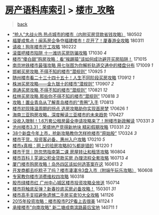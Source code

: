 [房产语料库索引](../../README.md)  > [楼市_攻略](楼市_攻略.md)
====
> [back](../README.md)

- [“抢人”大战火热 热点城市的楼市（内附买房贷款省钱攻略）](http://jkwz.applinzi.com/ittc/7098565281851114502.html#%E2%80%9C%E6%8A%A2%E4%BA%BA%E2%80%9D%E5%A4%A7%E6%88%98%E7%81%AB%E7%83%AD+%E7%83%AD%E7%82%B9%E5%9F%8E%E5%B8%82%E7%9A%84%E6%A5%BC%E5%B8%82%EF%BC%88%E5%86%85%E9%99%84%E4%B9%B0%E6%88%BF%E8%B4%B7%E6%AC%BE%E7%9C%81%E9%92%B1%E6%94%BB%E7%95%A5%EF%BC%89) 180502  
- [福厦成焦点！闽系房企争夺福建楼市！花开了！厦春游全攻略](http://jkwz.applinzi.com/ittc/7079120004366992401.html#%E7%A6%8F%E5%8E%A6%E6%88%90%E7%84%A6%E7%82%B9%EF%BC%81%E9%97%BD%E7%B3%BB%E6%88%BF%E4%BC%81%E4%BA%89%E5%A4%BA%E7%A6%8F%E5%BB%BA%E6%A5%BC%E5%B8%82%EF%BC%81%E8%8A%B1%E5%BC%80%E4%BA%86%EF%BC%81%E5%8E%A6%E6%98%A5%E6%B8%B8%E5%85%A8%E6%94%BB%E7%95%A5) 180311  
- [请收！狗年楼市开工攻略](http://jkwz.applinzi.com/ittc/7072919321888424970.html#%E8%AF%B7%E6%94%B6%EF%BC%81%E7%8B%97%E5%B9%B4%E6%A5%BC%E5%B8%82%E5%BC%80%E5%B7%A5%E6%94%BB%E7%95%A5) 180222  
- [滚蛋吧楼市陷阱 十一潍坊买房防骗攻略](http://jkwz.applinzi.com/ittc/7030157885122806800.html#%E6%BB%9A%E8%9B%8B%E5%90%A7%E6%A5%BC%E5%B8%82%E9%99%B7%E9%98%B1+%E5%8D%81%E4%B8%80%E6%BD%8D%E5%9D%8A%E4%B9%B0%E6%88%BF%E9%98%B2%E9%AA%97%E6%94%BB%E7%95%A5) 171030 *4* 
- [楼市“傻白甜”购房攻略：看“挨踢猿”该如何成功避开买房陷阱！](http://jkwz.applinzi.com/ittc/7024809495375643664.html#%E6%A5%BC%E5%B8%82%E2%80%9C%E5%82%BB%E7%99%BD%E7%94%9C%E2%80%9D%E8%B4%AD%E6%88%BF%E6%94%BB%E7%95%A5%EF%BC%9A%E7%9C%8B%E2%80%9C%E6%8C%A8%E8%B8%A2%E7%8C%BF%E2%80%9D%E8%AF%A5%E5%A6%82%E4%BD%95%E6%88%90%E5%8A%9F%E9%81%BF%E5%BC%80%E4%B9%B0%E6%88%BF%E9%99%B7%E9%98%B1%EF%BC%81) 171015  
- [南京地铁楼市最强攻略 用七张图为你解析轨道交通中的楼盘分布](http://jkwz.applinzi.com/ittc/7022442546599560208.html#%E5%8D%97%E4%BA%AC%E5%9C%B0%E9%93%81%E6%A5%BC%E5%B8%82%E6%9C%80%E5%BC%BA%E6%94%BB%E7%95%A5+%E7%94%A8%E4%B8%83%E5%BC%A0%E5%9B%BE%E4%B8%BA%E4%BD%A0%E8%A7%A3%E6%9E%90%E8%BD%A8%E9%81%93%E4%BA%A4%E9%80%9A%E4%B8%AD%E7%9A%84%E6%A5%BC%E7%9B%98%E5%88%86%E5%B8%83) 171009 *1* 
- [邯郸买房攻略 不得不知的楼市“潜规则”](http://jkwz.applinzi.com/ittc/7017166377755083793.html#%E9%82%AF%E9%83%B8%E4%B9%B0%E6%88%BF%E6%94%BB%E7%95%A5+%E4%B8%8D%E5%BE%97%E4%B8%8D%E7%9F%A5%E7%9A%84%E6%A5%BC%E5%B8%82%E2%80%9C%E6%BD%9C%E8%A7%84%E5%88%99%E2%80%9D) 170925 *1* 
- [随州楼市看二十三十四十五十！人生不同阶段买房攻略](http://jkwz.applinzi.com/ittc/7012462296964793360.html#%E9%9A%8F%E5%B7%9E%E6%A5%BC%E5%B8%82%E7%9C%8B%E4%BA%8C%E5%8D%81%E4%B8%89%E5%8D%81%E5%9B%9B%E5%8D%81%E4%BA%94%E5%8D%81%EF%BC%81%E4%BA%BA%E7%94%9F%E4%B8%8D%E5%90%8C%E9%98%B6%E6%AE%B5%E4%B9%B0%E6%88%BF%E6%94%BB%E7%95%A5) 170912 *1* 
- [株洲买房攻略——金九银十的楼市“潜规则”](http://jkwz.applinzi.com/ittc/7010592156975367185.html#%E6%A0%AA%E6%B4%B2%E4%B9%B0%E6%88%BF%E6%94%BB%E7%95%A5%E2%80%94%E2%80%94%E9%87%91%E4%B9%9D%E9%93%B6%E5%8D%81%E7%9A%84%E6%A5%BC%E5%B8%82%E2%80%9C%E6%BD%9C%E8%A7%84%E5%88%99%E2%80%9D) 170907 *2* 
- [南通买房攻略 不得不知的楼市“潜规则”](http://jkwz.applinzi.com/ittc/7004038935242867728.html#%E5%8D%97%E9%80%9A%E4%B9%B0%E6%88%BF%E6%94%BB%E7%95%A5+%E4%B8%8D%E5%BE%97%E4%B8%8D%E7%9F%A5%E7%9A%84%E6%A5%BC%E5%B8%82%E2%80%9C%E6%BD%9C%E8%A7%84%E5%88%99%E2%80%9D) 170821 *12* 
- [桂林买房攻略 那些你不得不知的楼市“潜规则”](http://jkwz.applinzi.com/ittc/7002926014609753104.html#%E6%A1%82%E6%9E%97%E4%B9%B0%E6%88%BF%E6%94%BB%E7%95%A5+%E9%82%A3%E4%BA%9B%E4%BD%A0%E4%B8%8D%E5%BE%97%E4%B8%8D%E7%9F%A5%E7%9A%84%E6%A5%BC%E5%B8%82%E2%80%9C%E6%BD%9C%E8%A7%84%E5%88%99%E2%80%9D) 170818 *3* 
- [攻略！置业青岛从了解青岛楼市的“贵圈”入手](http://jkwz.applinzi.com/ittc/7001070581561426961.html#%E6%94%BB%E7%95%A5%EF%BC%81%E7%BD%AE%E4%B8%9A%E9%9D%92%E5%B2%9B%E4%BB%8E%E4%BA%86%E8%A7%A3%E9%9D%92%E5%B2%9B%E6%A5%BC%E5%B8%82%E7%9A%84%E2%80%9C%E8%B4%B5%E5%9C%88%E2%80%9D%E5%85%A5%E6%89%8B) 170813  
- [楼市初现降温周期的拐点 选房攻略助你实现首房梦](http://jkwz.applinzi.com/ittc/6983477438158734340.html#%E6%A5%BC%E5%B8%82%E5%88%9D%E7%8E%B0%E9%99%8D%E6%B8%A9%E5%91%A8%E6%9C%9F%E7%9A%84%E6%8B%90%E7%82%B9+%E9%80%89%E6%88%BF%E6%94%BB%E7%95%A5%E5%8A%A9%E4%BD%A0%E5%AE%9E%E7%8E%B0%E9%A6%96%E6%88%BF%E6%A2%A6) 170626 *1* 
- [海南三亚购房攻略，深度解读三亚楼市的未来趋势](http://jkwz.applinzi.com/ittc/6961260016177775621.html#%E6%B5%B7%E5%8D%97%E4%B8%89%E4%BA%9A%E8%B4%AD%E6%88%BF%E6%94%BB%E7%95%A5%EF%BC%8C%E6%B7%B1%E5%BA%A6%E8%A7%A3%E8%AF%BB%E4%B8%89%E4%BA%9A%E6%A5%BC%E5%B8%82%E7%9A%84%E6%9C%AA%E6%9D%A5%E8%B6%8B%E5%8A%BF) 170427  
- [没收入限制！1.6万套公租房最全申请攻略来了！附楼市新政解读](http://jkwz.applinzi.com/ittc/6951250838386394117.html#%E6%B2%A1%E6%94%B6%E5%85%A5%E9%99%90%E5%88%B6%EF%BC%811.6%E4%B8%87%E5%A5%97%E5%85%AC%E7%A7%9F%E6%88%BF%E6%9C%80%E5%85%A8%E7%94%B3%E8%AF%B7%E6%94%BB%E7%95%A5%E6%9D%A5%E4%BA%86%EF%BC%81%E9%99%84%E6%A5%BC%E5%B8%82%E6%96%B0%E6%94%BF%E8%A7%A3%E8%AF%BB) 170331 *3* 
- [沧州楼市3.31：荣盛地产竞得新地块 精彩假期攻略](http://jkwz.applinzi.com/ittc/6951186548207911941.html#%E6%B2%A7%E5%B7%9E%E6%A5%BC%E5%B8%823.31%EF%BC%9A%E8%8D%A3%E7%9B%9B%E5%9C%B0%E4%BA%A7%E7%AB%9E%E5%BE%97%E6%96%B0%E5%9C%B0%E5%9D%97+%E7%B2%BE%E5%BD%A9%E5%81%87%E6%9C%9F%E6%94%BB%E7%95%A5) 170331 *22* 
- [38个新盘今年上市，抢新攻略教你怎样抢楼市“原始股”](http://jkwz.applinzi.com/ittc/6948621186891252740.html#38%E4%B8%AA%E6%96%B0%E7%9B%98%E4%BB%8A%E5%B9%B4%E4%B8%8A%E5%B8%82%EF%BC%8C%E6%8A%A2%E6%96%B0%E6%94%BB%E7%95%A5%E6%95%99%E4%BD%A0%E6%80%8E%E6%A0%B7%E6%8A%A2%E6%A5%BC%E5%B8%82%E2%80%9C%E5%8E%9F%E5%A7%8B%E8%82%A1%E2%80%9D) 170324 *3* 
- [楼市干货，投资客必备，惠州入户攻略](http://jkwz.applinzi.com/ittc/6932946455521395716.html#%E6%A5%BC%E5%B8%82%E5%B9%B2%E8%B4%A7%EF%BC%8C%E6%8A%95%E8%B5%84%E5%AE%A2%E5%BF%85%E5%A4%87%EF%BC%8C%E6%83%A0%E5%B7%9E%E5%85%A5%E6%88%B7%E6%94%BB%E7%95%A5) 170210 *5* 
- [楼市x真相：网上的验房攻略80%都是错的](http://jkwz.applinzi.com/ittc/6913722184785986565.html#%E6%A5%BC%E5%B8%82x%E7%9C%9F%E7%9B%B8%EF%BC%9A%E7%BD%91%E4%B8%8A%E7%9A%84%E9%AA%8C%E6%88%BF%E6%94%BB%E7%95%A580%25%E9%83%BD%E6%98%AF%E9%94%99%E7%9A%84) 161220 *1* 
- [楼市干货｜防忽悠指南第二课 房屋转让和租赁攻略](http://jkwz.applinzi.com/ittc/6862454181641847813.html#%E6%A5%BC%E5%B8%82%E5%B9%B2%E8%B4%A7%EF%BD%9C%E9%98%B2%E5%BF%BD%E6%82%A0%E6%8C%87%E5%8D%97%E7%AC%AC%E4%BA%8C%E8%AF%BE+%E6%88%BF%E5%B1%8B%E8%BD%AC%E8%AE%A9%E5%92%8C%E7%A7%9F%E8%B5%81%E6%94%BB%E7%95%A5) 160804  
- [楼市百科┃芜湖公积金贷款买房 办理流程全套攻略](http://jkwz.applinzi.com/ittc/6854260828358050820.html#%E6%A5%BC%E5%B8%82%E7%99%BE%E7%A7%91%E2%94%83%E8%8A%9C%E6%B9%96%E5%85%AC%E7%A7%AF%E9%87%91%E8%B4%B7%E6%AC%BE%E4%B9%B0%E6%88%BF+%E5%8A%9E%E7%90%86%E6%B5%81%E7%A8%8B%E5%85%A8%E5%A5%97%E6%94%BB%E7%95%A5) 160713 *4* 
- [厦门楼市购房攻略！岛外四区该如何选答案在这](http://jkwz.applinzi.com/ittc/6843220733819618309.html#%E5%8E%A6%E9%97%A8%E6%A5%BC%E5%B8%82%E8%B4%AD%E6%88%BF%E6%94%BB%E7%95%A5%EF%BC%81%E5%B2%9B%E5%A4%96%E5%9B%9B%E5%8C%BA%E8%AF%A5%E5%A6%82%E4%BD%95%E9%80%89%E7%AD%94%E6%A1%88%E5%9C%A8%E8%BF%99) 160613 *2* 
- [开发商都去吃粽子了吗？楼市凄凄冷3盘入市（附端午玩乐攻略）](http://jkwz.applinzi.com/ittc/6841427972162323461.html#%E5%BC%80%E5%8F%91%E5%95%86%E9%83%BD%E5%8E%BB%E5%90%83%E7%B2%BD%E5%AD%90%E4%BA%86%E5%90%97%EF%BC%9F%E6%A5%BC%E5%B8%82%E5%87%84%E5%87%84%E5%86%B73%E7%9B%98%E5%85%A5%E5%B8%82%EF%BC%88%E9%99%84%E7%AB%AF%E5%8D%88%E7%8E%A9%E4%B9%90%E6%94%BB%E7%95%A5%EF%BC%89) 160608  
- [专家教你楼市消费维权四攻略](http://jkwz.applinzi.com/ittc/6810915324304032772.html#%E4%B8%93%E5%AE%B6%E6%95%99%E4%BD%A0%E6%A5%BC%E5%B8%82%E6%B6%88%E8%B4%B9%E7%BB%B4%E6%9D%83%E5%9B%9B%E6%94%BB%E7%95%A5) 160318  
- [股市绿楼市红 广州中心城区楼市投资攻略全放送](http://jkwz.applinzi.com/ittc/547650615061493120.html#%E8%82%A1%E5%B8%82%E7%BB%BF%E6%A5%BC%E5%B8%82%E7%BA%A2+%E5%B9%BF%E5%B7%9E%E4%B8%AD%E5%BF%83%E5%9F%8E%E5%8C%BA%E6%A5%BC%E5%B8%82%E6%8A%95%E8%B5%84%E6%94%BB%E7%95%A5%E5%85%A8%E6%94%BE%E9%80%81) 150714  
- [楼市将触底反弹？新春抄底买房必备攻略！](http://jkwz.applinzi.com/ittc/547650611394736278.html#%E6%A5%BC%E5%B8%82%E5%B0%86%E8%A7%A6%E5%BA%95%E5%8F%8D%E5%BC%B9%EF%BC%9F%E6%96%B0%E6%98%A5%E6%8A%84%E5%BA%95%E4%B9%B0%E6%88%BF%E5%BF%85%E5%A4%87%E6%94%BB%E7%95%A5%EF%BC%81) 150301 *31* 
- [楼市高手支招避免遗憾二手房买卖10大全攻略](http://jkwz.applinzi.com/ittc/547650611378370232.html#%E6%A5%BC%E5%B8%82%E9%AB%98%E6%89%8B%E6%94%AF%E6%8B%9B%E9%81%BF%E5%85%8D%E9%81%97%E6%86%BE%E4%BA%8C%E6%89%8B%E6%88%BF%E4%B9%B0%E5%8D%9610%E5%A4%A7%E5%85%A8%E6%94%BB%E7%95%A5) 141126  
- [2015年投资攻略：楼市股市P2P看上去很美](http://jkwz.applinzi.com/ittc/547650611380251583.html#2015%E5%B9%B4%E6%8A%95%E8%B5%84%E6%94%BB%E7%95%A5%EF%BC%9A%E6%A5%BC%E5%B8%82%E8%82%A1%E5%B8%82P2P%E7%9C%8B%E4%B8%8A%E5%8E%BB%E5%BE%88%E7%BE%8E) 141124 *1* 
- [承接楼市&quot;向南攻略&quot; 新二塘成南滨路最后宝地](http://jkwz.applinzi.com/ittc/547650611370495634.html#%E6%89%BF%E6%8E%A5%E6%A5%BC%E5%B8%82%26quot%3B%E5%90%91%E5%8D%97%E6%94%BB%E7%95%A5%26quot%3B+%E6%96%B0%E4%BA%8C%E5%A1%98%E6%88%90%E5%8D%97%E6%BB%A8%E8%B7%AF%E6%9C%80%E5%90%8E%E5%AE%9D%E5%9C%B0) 140711 *1* 
